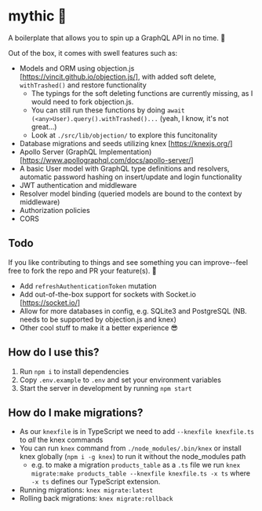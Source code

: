 # mythic 🔮
A boilerplate that allows you to spin up a GraphQL API in no time. 🚀

Out of the box, it comes with swell features such as:
- Models and ORM using objection.js [https://vincit.github.io/objection.js/], with added soft delete, `withTrashed()` and restore functionality
  - The typings for the soft deleting functions are currently missing, as I would need to fork objection.js.
  - You can still run these functions by doing `await (<any>User).query().withTrashed()...` (yeah, I know, it's not great...)
  - Look at `./src/lib/objection/` to explore this funcitonality
- Database migrations and seeds utilizing knex [https://knexjs.org/]
- Apollo Server (GraphQL Implementation) [https://www.apollographql.com/docs/apollo-server/]
- A basic User model with GraphQL type definitions and resolvers, automatic password hashing on insert/update and login functionality
- JWT authentication and middleware
- Resolver model binding (queried models are bound to the context by middleware)
- Authorization policies
- CORS

## Todo
If you like contributing to things and see something you can improve--feel free to fork the repo and PR your feature(s). 🏅

- Add `refreshAuthenticationToken` mutation
- Add out-of-the-box support for sockets with Socket.io [https://socket.io/]
- Allow for more databases in config, e.g. SQLite3 and PostgreSQL (NB. needs to be supported by objection.js and knex)
- Other cool stuff to make it a better experience 😎

## How do I use this?
1. Run `npm i` to install dependencies
2. Copy `.env.example` to `.env` and set your environment variables
3. Start the server in development by running `npm start`

## How do I make migrations?
- As our `knexfile` is in TypeScript we need to add `--knexfile knexfile.ts` to *all* the knex commands
- You can run `knex` command from `./node_modules/.bin/knex` or install knex globally (`npm i -g knex`) to run it without the node_modules path
  - e.g. to make a migration `products_table` as a `.ts` file we run `knex migrate:make products_table --knexfile knexfile.ts -x ts` where `-x ts` defines our TypeScript extension.
- Running migrations: `knex migrate:latest`
- Rolling back migrations: `knex migrate:rollback`

